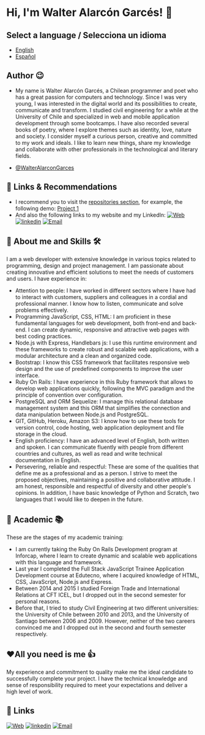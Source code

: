 # Hi, I'm Walter Alarcón Garcés! 👋

## Select a language / Selecciona un idioma
- [English](https://github.com/WalterAlarconGarces/WalterAlarconGarces/blob/ccd63baccfaa44b7eda9ec82cee6dd28cf213fa4/README.md)
- [Español](https://github.com/WalterAlarconGarces/WalterAlarconGarces/blob/ccd63baccfaa44b7eda9ec82cee6dd28cf213fa4/LEEME.md)


## Author 😉
- My name is Walter Alarcón Garcés, a Chilean programmer and poet who has a great passion for computers and technology. Since I was very young, I was interested in the digital world and its possibilities to create, communicate and transform. I studied civil engineering for a while at the University of Chile and specialized in web and mobile application development through some bootcamps. I have also recorded several books of poetry, where I explore themes such as identity, love, nature and society. I consider myself a curious person, creative and committed to my work and ideals. I like to learn new things, share my knowledge and collaborate with other professionals in the technological and literary fields.

- [@WalterAlarconGarces](https://github.com/WalterAlarconGarces)
## 🔗 Links & Recommendations
- I recommend you to visit the [repositories section](https://github.com/WalterAlarconGarces?tab=repositories), for example, the following demo:  [Project 1](https://github.com/WalterAlarconGarces/animals)
- And also the following links to my website and my LinkedIn:
[![Web](https://img.shields.io/badge/Web-walteralarcongarces.cl-ffa1f0?style=for-the-badge&logo=dev.to&logoColor=white&labelColor=101010)](https://www.walteralarcongarces.cl)
[![linkedin](https://img.shields.io/badge/linkedin-0A66C2?style=for-the-badge&logo=linkedin&logoColor=white)](https://www.linkedin.com/in/walter-alarcon-garces/)
[![Email](https://img.shields.io/badge/email-0AC2?style=for-the-badge&logo=email&logoColor=white)](mailto:walarcon@gmail.com)

## 🚀 About me and Skills 🛠
I am a web developer with extensive knowledge in various topics related to programming, design and project management. I am passionate about creating innovative and efficient solutions to meet the needs of customers and users. I have experience in:

- Attention to people: I have worked in different sectors where I have had to interact with customers, suppliers and colleagues in a cordial and professional manner. I know how to listen, communicate and solve problems effectively.
- Programming JavaScript, CSS, HTML: I am proficient in these fundamental languages for web development, both front-end and back-end. I can create dynamic, responsive and attractive web pages with best coding practices.
- Node.js with Express, Handlebars js: I use this runtime environment and these frameworks to create robust and scalable web applications, with a modular architecture and a clean and organized code.
- Bootstrap: I know this CSS framework that facilitates responsive web design and the use of predefined components to improve the user interface.
- Ruby On Rails: I have experience in this Ruby framework that allows to develop web applications quickly, following the MVC paradigm and the principle of convention over configuration.
- PostgreSQL and ORM Sequelize: I manage this relational database management system and this ORM that simplifies the connection and data manipulation between Node.js and PostgreSQL.
- GIT, GitHub, Heroku, Amazon S3: I know how to use these tools for version control, code hosting, web application deployment and file storage in the cloud.
- English proficiency: I have an advanced level of English, both written and spoken. I can communicate fluently with people from different countries and cultures, as well as read and write technical documentation in English.
- Persevering, reliable and respectful: These are some of the qualities that define me as a professional and as a person. I strive to meet the proposed objectives, maintaining a positive and collaborative attitude. I am honest, responsible and respectful of diversity and other people's opinions.
In addition, I have basic knowledge of Python and Scratch, two languages that I would like to deepen in the future.

## 📖 Academic 📚
These are the stages of my academic training:
- I am currently taking the Ruby On Rails Development program at Inforcap, where I learn to create dynamic and scalable web applications with this language and framework.
- Last year I completed the Full Stack JavaScript Trainee Application Development course at Edutecno, where I acquired knowledge of HTML, CSS, JavaScript, Node.js and Express.
- Between 2014 and 2015 I studied Foreign Trade and International Relations at CFT ICEL, but I dropped out in the second semester for personal reasons.
- Before that, I tried to study Civil Engineering at two different universities: the University of Chile between 2010 and 2013, and the University of Santiago between 2006 and 2009. However, neither of the two careers convinced me and I dropped out in the second and fourth semester respectively.

## ❤️All you need is me 👍

My experience and commitment to quality make me the ideal candidate to successfully complete your project. I have the technical knowledge and sense of responsibility required to meet your expectations and deliver a high level of work.


## 🔗 Links
[![Web](https://img.shields.io/badge/Web-walteralarcongarces.cl-ffa1f0?style=for-the-badge&logo=dev.to&logoColor=white&labelColor=101010)](https://www.walteralarcongarces.cl)
[![linkedin](https://img.shields.io/badge/linkedin-0A66C2?style=for-the-badge&logo=linkedin&logoColor=white)](https://www.linkedin.com/in/walter-alarcon-garces/)
[![Email](https://img.shields.io/badge/email-0AC2?style=for-the-badge&logo=email&logoColor=white)](mailto:walarcon@gmail.com)

